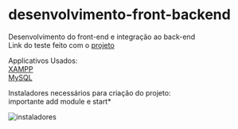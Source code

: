 # desenvolvimento-front-backend
 Desenvolvimento do front-end e integração ao back-end <br>
Link do teste feito com o [projeto](https://youtu.be/07kFP2zW5LQ)<br>

Applicativos Usados:<br>
[XAMPP](https://www.apachefriends.org/pt_br/index.html) <br>
[MySQL](https://www.mysql.com/products/workbench/)

Instaladores necessários para criação do projeto: <br>
importante add module e start* <br>


![instaladores](https://user-images.githubusercontent.com/127784850/229165586-cea6ff14-d206-46da-8618-95ec38cb5ed2.png)
